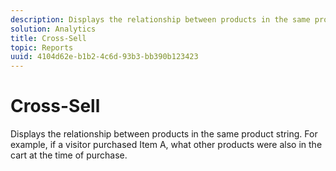 ```yaml
---
description: Displays the relationship between products in the same product string. For example, if a visitor purchased Item A, what other products were also in the cart at the time of purchase.
solution: Analytics
title: Cross-Sell
topic: Reports
uuid: 4104d62e-b1b2-4c6d-93b3-bb390b123423
---
```


# Cross-Sell

Displays the relationship between products in the same product string. For example, if a visitor purchased Item A, what other products were also in the cart at the time of purchase.

